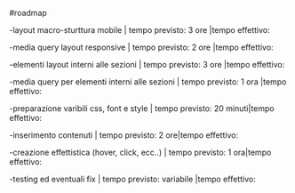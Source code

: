 #roadmap

-layout macro-sturttura mobile  | tempo previsto: 3 ore |tempo effettivo: 

-media query layout responsive  | tempo previsto: 2 ore |tempo effettivo: 

-elementi layout interni alle sezioni  | tempo previsto: 3 ore |tempo effettivo: 

-media query per elementi interni alle sezioni  | tempo previsto: 1 ora |tempo effettivo: 

-preparazione varibili css, font e style  | tempo previsto: 20 minuti|tempo effettivo: 

-inserimento contenuti  | tempo previsto: 2 ore|tempo effettivo: 

-creazione effettistica (hover, click, ecc..)  | tempo previsto: 1 ora|tempo effettivo: 

-testing ed eventuali fix  | tempo previsto: variabile |tempo effettivo: 